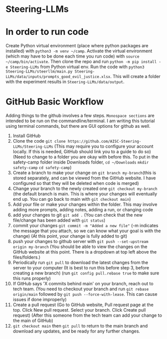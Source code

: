# Steering-LLMs

# In order to run code
Create Python virtual environment (place where python packages are installed) with ``python3 -m venv ~/camp``. Activate the virtual environment (which may have to be done each time you run code) with ``source ~/camp/bin/activate``. Then clone the repo and run ``python -m pip install -e Steering-LLMs`` from Python virtual env. Run the code with ``python3 Steering-LLMs/steerllm/main.py Steering-LLMs/data/inputs/prompts_good_evil_justice.xlsx``. This will create a folder with the experiment results in ``Steering-LLMs/data/output``.

# GitHub Basic Workflow
Adding things to the github involves a few steps. ``Monospace sections`` are intended to be run on the commandline/terminal. I am writing this tutorial using terminal commands, but there are GUI options for github as well.


1. Install GitHub
2. Clone the code ``git clone https://github.com/AISC-Steering-LLMs/Steering-LLMs`` (This may require you to configure your account locally. If this is needed, GitHub should link you to a guide to do so) (Need to change to a folder you are okay with before this. To put in the safety-camp folder inside Downloads folder, ``cd ~/Downloads`` ``mkdir safety-camp`` ``cd safety-camp``)
3. Create a branch to make your change on ``git branch my-branch``(this is stored separately, and can be viewed from the GitHub website. I have configured so that they will be deleted when code is merged)
4. Change your branch to the newly created one ``git checkout my-branch`` (the default branch is main. This is where your changes will eventually end up. You can go back to main with ``git checkout main``)
5. Add your file or make your changes within the folder. This may involve adding more prompts, adding notes, adding a run, or changing code
6. add your changes to git ``git add .`` (You can check that the new file/change has been added with ``git status``)
7. commit your changes ``git commit -m "Added a new file"`` (-m indicates the message that you attach, so we can know what your goal is with the change) (At this point, your change is fully added to git)
8. push your changes to github server with ``git push --set-upstream origin my-branch`` (You should be able to view the changes on the GitHub website at this point. There is a dropdown at top left above the files/folders.)
9. Periodically run ``git pull`` to download the latest changes from the server to your computer (It is best to run this before step 3, before creating a new branch) (run ``git config pull.rebase true`` to make sure this runs properly)
10. If GitHub says 'X commits behind main' on your branch, reach out to tech team. (You need to checkout your branch and run ``git rebase origin/main`` followed by ``git push --force-with-lease``. This can cause issues if done improperly)
11. Create a pull request (Go to GitHub website, Pull request page at the top. Click New pull request. Select your branch. Click Create pull request) (After this someone from the tech team can add your change to the main of GitHub)
12. ``git checkout main`` then ``git pull`` to return to the main branch and download any updates, and be ready for any further changes. 
